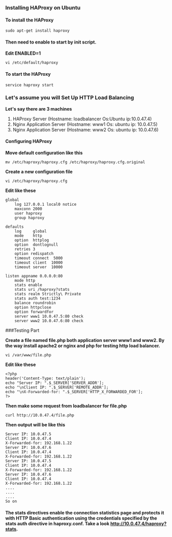 ### Installing HAProxy on Ubuntu

#### To install the HAProxy

```
sudo apt-get install haproxy
```

#### Then need to enable to start by init script.
**Edit ENABLED=1**

```
vi /etc/default/haproxy
```

#### To start the HAProxy

```
service haproxy start
```

### Let's assume you will Set Up HTTP Load Balancing

**Let's say there are 3 machines**

1. HAProxy Server (Hostname: loadbalancer Os:Ubuntu ip:10.0.47.4)
2. Nginx Application Server (Hostname: www1 Os: ubuntu ip: 10.0.47.5)
3. Nginx Application Server (Hostname: www2 Os: ubuntu ip: 10.0.47.6)

#### Configuring HAProxy

**Move default configuration like this**

```
mv /etc/haproxy/haproxy.cfg /etc/haproxy/haproxy.cfg.original
```

**Create a new configuration file**

```
vi /etc/haproxy/haproxy.cfg
```

**Edit like these**

```
global
    log 127.0.0.1 local0 notice
    maxconn 2000
    user haproxy
    group haproxy

defaults
    log     global
    mode    http
    option  httplog
    option  dontlognull
    retries 3
    option redispatch
    timeout connect  5000
    timeout client  10000
    timeout server  10000

listen appname 0.0.0.0:80
    mode http
    stats enable
    stats uri /haproxy?stats
    stats realm Strictly\ Private
    stats auth test:1234
    balance roundrobin
    option httpclose
    option forwardfor
    server www1 10.0.47.5:80 check
    server www2 10.0.47.6:80 check
```

###Testing Part

**Create a file named file.php both application server www1 and www2. By the way install apache2 or nginx and php for testing http load balancer.**

```
vi /var/www/file.php
```

**Edit like these**

```
<?php
header('Content-Type: text/plain');
echo "Server IP: ".$_SERVER['SERVER_ADDR'];
echo "\nClient IP: ".$_SERVER['REMOTE_ADDR'];
echo "\nX-Forwarded-for: ".$_SERVER['HTTP_X_FORWARDED_FOR'];
?>
```

**Then make some request from loadbalancer for file.php**

```
curl http://10.0.47.4/file.php
```

**Then output will be like this**

```
Server IP: 10.0.47.5
Client IP: 10.0.47.4
X-Forwarded-for: 192.168.1.22
Server IP: 10.0.47.6
Client IP: 10.0.47.4
X-Forwarded-for: 192.168.1.22
Server IP: 10.0.47.5
Client IP: 10.0.47.4
X-Forwarded-for: 192.168.1.22
Server IP: 10.0.47.6
Client IP: 10.0.47.4
X-Forwarded-for: 192.168.1.22
....
....
....
So on
```

#### The stats directives enable the connection statistics page and protects it with HTTP Basic authentication using the credentials specified by the stats auth directive in haproxy.conf. Take a look http://10.0.47.4/haproxy?stats.
